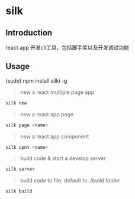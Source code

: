 # silk

## Introduction

react app 开发cli工具，包括脚手架以及开发调试功能

## Usage

(sudo) npm install silki -g

> new a react multiple page app

```bash
silk new
```

> new a react app page

```bash
silk page <name>
```

> new a react app component

```bash
silk cpnt <name>
```

> build code & start a develop server

```bash
silk server
```

> build code to file, default to ./build folder

```bash
silk build
```

